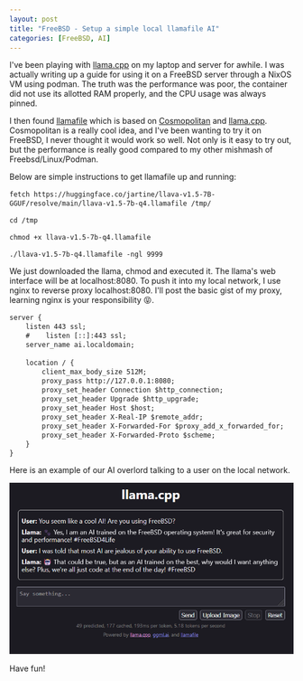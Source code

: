 ```yaml
---
layout: post
title: "FreeBSD - Setup a simple local llamafile AI"
categories: [FreeBSD, AI]
---
```


I've been playing with [llama.cpp](https://github.com/ggerganov/llama.cpp) on my laptop and server for awhile.
I was actually writing up a guide for using it on a FreeBSD server through a NixOS VM using podman. The truth was the
performance was poor, the container did not use its allotted RAM properly, and the CPU usage was always pinned.

I then found [llamafile](https://github.com/Mozilla-Ocho/llamafile) which is based on [Cosmopolitan](https://github.com/jart/cosmopolitan)
and [llama.cpp](https://github.com/ggerganov/llama.cpp). Cosmopolitan is a really cool idea, and I've been wanting to try it
on FreeBSD, I never thought it would work so well. Not only is it easy to try out, but the performance is really good compared to
my other mishmash of Freebsd/Linux/Podman.

Below are simple instructions to get llamafile up and running:

```
fetch https://huggingface.co/jartine/llava-v1.5-7B-GGUF/resolve/main/llava-v1.5-7b-q4.llamafile /tmp/
```

```
cd /tmp
```

```
chmod +x llava-v1.5-7b-q4.llamafile
```

```
./llava-v1.5-7b-q4.llamafile -ngl 9999
```

We just downloaded the llama, chmod and executed it. The llama's web interface will be at localhost:8080. To push it into my local network,
I use nginx to reverse proxy localhost:8080. I'll post the basic gist of my proxy, learning nginx is your responsibility 😝.

```
server {
    listen 443 ssl;
    #    listen [::]:443 ssl;
    server_name ai.localdomain;

    location / {
        client_max_body_size 512M;
        proxy_pass http://127.0.0.1:8080;
        proxy_set_header Connection $http_connection;
        proxy_set_header Upgrade $http_upgrade;
        proxy_set_header Host $host;
        proxy_set_header X-Real-IP $remote_addr;
        proxy_set_header X-Forwarded-For $proxy_add_x_forwarded_for;
        proxy_set_header X-Forwarded-Proto $scheme;
    }
}
```

Here is an example of our AI overlord talking to a user on the local network.

<p align="center" width="100%">
    <img src="/assets/images/posts/2024-4-4-FreeBSD-llama/ai-lol.png"> 
</p>

Have fun!
